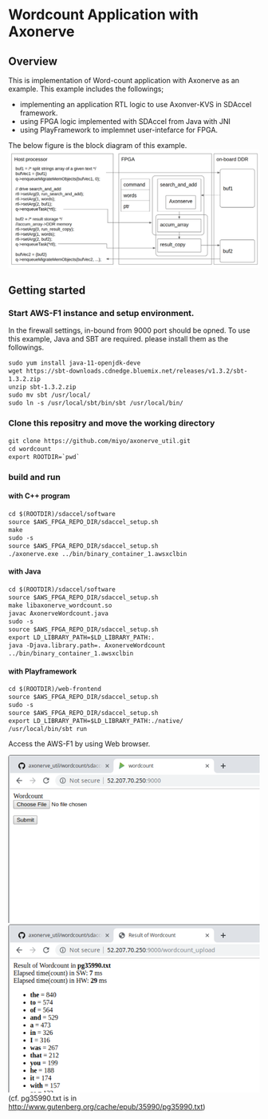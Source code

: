 # Wordcount Application with Axonerve

## Overview
This is implementation of Word-count application with Axonerve as an example.
This example includes the followings;
- implementing an application RTL logic to use Axonver-KVS in SDAccel framework.
- using FPGA logic implemented with SDAccel from Java with JNI
- using PlayFramework to implemnet user-intefarce for FPGA.

The below figure is the block diagram of this example.
![blockdiagram](https://github.com/miyo/axonerve_util/raw/master/wordcount/figs/block_diagram.png)

## Getting started

### Start AWS-F1 instance and setup environment.
In the firewall settings, in-bound from 9000 port should be opned.
To use this example, Java and SBT are required. please install them as the followings.
```
sudo yum install java-11-openjdk-deve
wget https://sbt-downloads.cdnedge.bluemix.net/releases/v1.3.2/sbt-1.3.2.zip
unzip sbt-1.3.2.zip
sudo mv sbt /usr/local/
sudo ln -s /usr/local/sbt/bin/sbt /usr/local/bin/
```

### Clone this repositry and move the working directory

```
git clone https://github.com/miyo/axonerve_util.git
cd wordcount
export ROOTDIR=`pwd`
```

### build and run

#### with C++ program

```
cd $(ROOTDIR)/sdaccel/software
source $AWS_FPGA_REPO_DIR/sdaccel_setup.sh 
make
sudo -s
source $AWS_FPGA_REPO_DIR/sdaccel_setup.sh 
./axonerve.exe ../bin/binary_container_1.awsxclbin
```

#### with Java

```
cd $(ROOTDIR)/sdaccel/software
source $AWS_FPGA_REPO_DIR/sdaccel_setup.sh 
make libaxonerve_wordcount.so
javac AxonerveWordcount.java
sudo -s
source $AWS_FPGA_REPO_DIR/sdaccel_setup.sh 
export LD_LIBRARY_PATH=$LD_LIBRARY_PATH:.
java -Djava.library.path=. AxonerveWordcount ../bin/binary_container_1.awsxclbin
```

#### with Playframework

```
cd $(ROOTDIR)/web-frontend
source $AWS_FPGA_REPO_DIR/sdaccel_setup.sh 
sudo -s
source $AWS_FPGA_REPO_DIR/sdaccel_setup.sh 
export LD_LIBRARY_PATH=$LD_LIBRARY_PATH:./native/
/usr/local/bin/sbt run
```
Access the AWS-F1 by using Web browser.

![frontpage](https://github.com/miyo/axonerve_util/raw/master/wordcount/figs/frontpage.png)
![result](https://github.com/miyo/axonerve_util/raw/master/wordcount/figs/result.png)
(cf. pg35990.txt is in http://www.gutenberg.org/cache/epub/35990/pg35990.txt)
